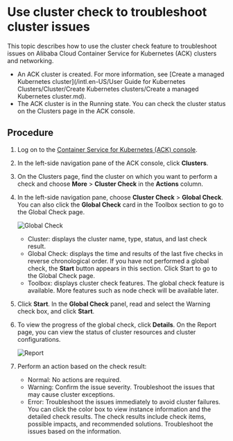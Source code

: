# Use cluster check to troubleshoot cluster issues

This topic describes how to use the cluster check feature to troubleshoot issues on Alibaba Cloud Container Service for Kubernetes \(ACK\) clusters and networking.

-   An ACK cluster is created. For more information, see [Create a managed Kubernetes cluster](/intl.en-US/User Guide for Kubernetes Clusters/Cluster/Create Kubernetes clusters/Create a managed Kubernetes cluster.md).
-   The ACK cluster is in the Running state. You can check the cluster status on the Clusters page in the ACK console.

## Procedure

1.  Log on to the [Container Service for Kubernetes \(ACK\) console](https://cs.console.aliyun.com).

2.  In the left-side navigation pane of the ACK console, click **Clusters**.

3.  On the Clusters page, find the cluster on which you want to perform a check and choose **More** \> **Cluster Check** in the **Actions** column.

4.  In the left-side navigation pane, choose **Cluster Check** \> **Global Check**. You can also click the **Global Check** card in the Toolbox section to go to the Global Check page.

    ![Global Check](https://help-static-aliyun-doc.aliyuncs.com/assets/img/en-US/2560473261/p44809.png)

    -   Cluster: displays the cluster name, type, status, and last check result.
    -   Global Check: displays the time and results of the last five checks in reverse chronological order. If you have not performed a global check, the **Start** button appears in this section. Click Start to go to the Global Check page.
    -   Toolbox: displays cluster check features. The global check feature is available. More features such as node check will be available later.
5.  Click **Start**. In the **Global Check** panel, read and select the Warning check box, and click **Start**.

6.  To view the progress of the global check, click **Details**. On the Report page, you can view the status of cluster resources and cluster configurations.

    ![Report](https://help-static-aliyun-doc.aliyuncs.com/assets/img/en-US/2560473261/p44813.png)

7.  Perform an action based on the check result:

    -   Normal: No actions are required.
    -   Warning: Confirm the issue severity. Troubleshoot the issues that may cause cluster exceptions.
    -   Error: Troubleshoot the issues immediately to avoid cluster failures.
    You can click the color box to view instance information and the detailed check results. The check results include check items, possible impacts, and recommended solutions. Troubleshoot the issues based on the information.


